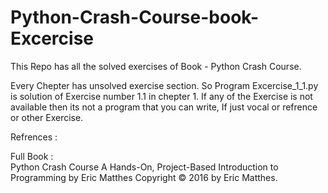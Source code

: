 # Python-Crash-Course-book-Excercise

This Repo has all the solved exercises of Book - Python Crash Course.

Every Chepter has unsolved exercise section. So Program Excercise_1_1.py is solution of Exercise number 1.1 in chepter 1.
If any of the Exercise is not available then its not a program that you can write, If just vocal or refrence or other Exercise.

Refrences : 

Full Book :  
Python Crash Course
A Hands-On, Project-Based
Introduction to Programming
by Eric Matthes
Copyright © 2016 by Eric Matthes.
